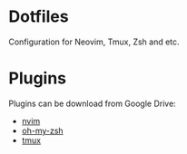 # Dotfiles
Configuration for Neovim, Tmux, Zsh and etc.

# Plugins

Plugins can be download from Google Drive:

- [nvim](https://drive.google.com/file/d/1Q0gYBBUSFzBaJsSWAZMQ2vZIUTha6cGU/view?usp=sharing)
- [oh-my-zsh](https//drive.google.com/file/d/17PsOYg9WjBlnlid3auPtlapB70Be-atb/view?usp=sharing)
- [tmux](https://drive.google.com/file/d/1Fq_xzNzpL6kgf5m8LXA6DlEhPFUdwidg/view?usp=sharing)
